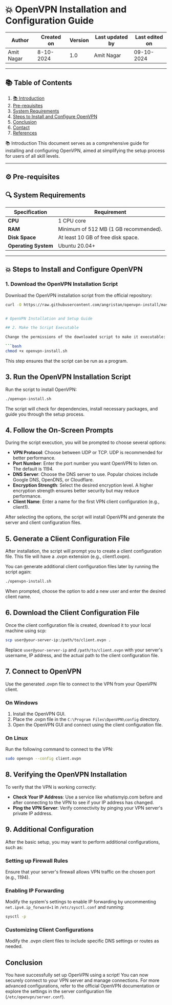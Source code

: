 # 💥 OpenVPN Installation and Configuration Guide


| Author      | Created on   | Version | Last updated by | Last edited on  |
|-------------|--------------|---------|-----------------|-----------------|
| Amit Nagar  | 8-10-2024   | 1.0     | Amit Nagar      | 09-10-2024      |

---


## 📚 Table of Contents

1. [📚 Introduction](#Introduction)
2. [Pre-requisites](#⚙-pre-requisites)
3. [System Requirements](#🔍-system-requirements)
4. [Steps to Install and Configure OpenVPN](#💥-steps-to-install-and-configure-openvpn)
5. [Conclusion](#conclusion)
6. [Contact](#contact)
7. [References](#references)

📚 Introduction
This document serves as a comprehensive guide for installing and configuring OpenVPN, aimed at simplifying the setup process for users of all skill levels. 

---
## ⚙ Pre-requisites

## 🔍 System Requirements

| Specification                    | Requirement                         |
|----------------------------------|-------------------------------------|
| **CPU**                          | 1 CPU core |
| **RAM**                          | Minimum of 512 MB (1 GB recommended). |
| **Disk Space**                  | At least 10 GB of free disk space. |
| **Operating System**            | Ubuntu 20.04+ |


---

## 💥 Steps to Install and Configure OpenVPN

### 1. Download the OpenVPN Installation Script

Download the OpenVPN installation script from the official repository:

```bash
curl -O https://raw.githubusercontent.com/angristan/openvpn-install/master/openvpn-install.sh


# OpenVPN Installation and Setup Guide

## 2. Make the Script Executable

Change the permissions of the downloaded script to make it executable:

```bash
chmod +x openvpn-install.sh
```

This step ensures that the script can be run as a program.

## 3. Run the OpenVPN Installation Script

Run the script to install OpenVPN:

```bash
./openvpn-install.sh
```

The script will check for dependencies, install necessary packages, and guide you through the setup process.

## 4. Follow the On-Screen Prompts

During the script execution, you will be prompted to choose several options:

- **VPN Protocol**: Choose between UDP or TCP. UDP is recommended for better performance.
- **Port Number**: Enter the port number you want OpenVPN to listen on. The default is 1194.
- **DNS Server**: Choose the DNS server to use. Popular choices include Google DNS, OpenDNS, or Cloudflare.
- **Encryption Strength**: Select the desired encryption level. A higher encryption strength ensures better security but may reduce performance.
- **Client Name**: Enter a name for the first VPN client configuration (e.g., client1).

After selecting the options, the script will install OpenVPN and generate the server and client configuration files.

## 5. Generate a Client Configuration File

After installation, the script will prompt you to create a client configuration file. This file will have a .ovpn extension (e.g., client1.ovpn).

You can generate additional client configuration files later by running the script again:

```bash
./openvpn-install.sh
```

When prompted, choose the option to add a new user and enter the desired client name.

## 6. Download the Client Configuration File

Once the client configuration file is created, download it to your local machine using scp:

```bash
scp user@your-server-ip:/path/to/client.ovpn .
```

Replace `user@your-server-ip` and `/path/to/client.ovpn` with your server's username, IP address, and the actual path to the client configuration file.

## 7. Connect to OpenVPN

Use the generated .ovpn file to connect to the VPN from your OpenVPN client.

### On Windows

1. Install the OpenVPN GUI.
2. Place the .ovpn file in the `C:\Program Files\OpenVPN\config` directory.
3. Open the OpenVPN GUI and connect using the client configuration file.

### On Linux

Run the following command to connect to the VPN:

```bash
sudo openvpn --config client.ovpn
```

## 8. Verifying the OpenVPN Installation

To verify that the VPN is working correctly:

- **Check Your IP Address**: Use a service like whatismyip.com before and after connecting to the VPN to see if your IP address has changed.
- **Ping the VPN Server**: Verify connectivity by pinging your VPN server's private IP address.

## 9. Additional Configuration

After the basic setup, you may want to perform additional configurations, such as:

### Setting up Firewall Rules

Ensure that your server's firewall allows VPN traffic on the chosen port (e.g., 1194).

### Enabling IP Forwarding

Modify the system's settings to enable IP forwarding by uncommenting `net.ipv4.ip_forward=1` in `/etc/sysctl.conf` and running:

```bash
sysctl -p
```

### Customizing Client Configurations

Modify the .ovpn client files to include specific DNS settings or routes as needed.

## Conclusion

You have successfully set up OpenVPN using a script! You can now securely connect to your VPN server and manage connections. For more advanced configurations, refer to the official OpenVPN documentation or explore the settings in the server configuration file (`/etc/openvpn/server.conf`).
